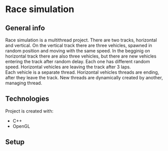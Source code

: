 # Race simulation

## General info


Race simulation is a multithread project. There are two tracks, horizontal and vertical. On the vertical track there are three vehicles, spawned in random position and moving with the same speed. In the begginig on horizontal track there are also three vehicles, but there are new vehicles entering the track after random delay. Each one has different random speed. Horizontal vehicles are leaving the track after 3 laps. <br />
Each vehicle is a separate thread. Horizontal vehicles threads are ending, after they leave the track. New threads are dynamically created by another, managing thread.

## Technologies
Project is created with:
* C++
* OpenGL
	
## Setup
